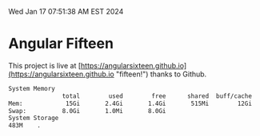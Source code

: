 Wed Jan 17 07:51:38 AM EST 2024

# Angular Fifteen


This project is live at [https://angularsixteen.github.io](https://angularsixteen.github.io "fifteen!") thanks to Github.

```bash
System Memory
               total        used        free      shared  buff/cache   available
Mem:            15Gi       2.4Gi       1.4Gi       515Mi        12Gi        12Gi
Swap:          8.0Gi       1.0Mi       8.0Gi
System Storage
483M	.
```
